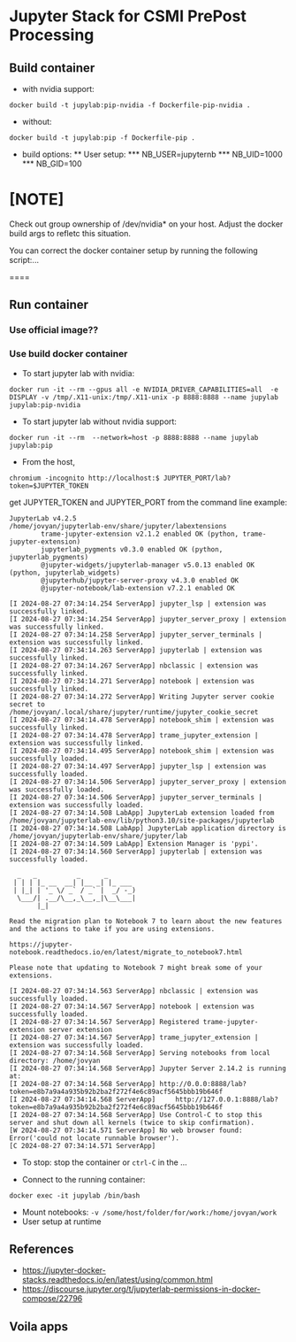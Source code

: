 # Jupyter Stack for CSMI PrePost Processing

## Build container

* with nvidia support:

```docker build -t jupylab:pip-nvidia -f Dockerfile-pip-nvidia .```

* without:

```docker build -t jupylab:pip -f Dockerfile-pip .```

* build options:
** User setup: 
*** NB_USER=jupyternb
*** NB_UID=1000
*** NB_GID=100

[NOTE]
====
Check out group ownership of /dev/nvidia* on your host.
Adjust the docker build args to refletc this situation.

You can correct the docker container setup by running the following script:...

====

## Run container

### Use official image??

### Use build docker container

* To start jupyter lab with nvidia:

```docker run -it --rm --gpus all -e NVIDIA_DRIVER_CAPABILITIES=all  -e DISPLAY -v /tmp/.X11-unix:/tmp/.X11-unix -p 8888:8888 --name jupylab jupylab:pip-nvidia```

* To start jupyter lab without nvidia support:

```docker run -it --rm  --network=host -p 8888:8888 --name jupylab jupylab:pip```

* From the host,

```chromium -incognito http://localhost:$ JUPYTER_PORT/lab?token=$JUPYTER_TOKEN```

get JUPYTER_TOKEN and JUPYTER_PORT from the command line
example:

```
JupyterLab v4.2.5
/home/jovyan/jupyterlab-env/share/jupyter/labextensions
        trame-jupyter-extension v2.1.2 enabled OK (python, trame-jupyter-extension)
        jupyterlab_pygments v0.3.0 enabled OK (python, jupyterlab_pygments)
        @jupyter-widgets/jupyterlab-manager v5.0.13 enabled OK (python, jupyterlab_widgets)
        @jupyterhub/jupyter-server-proxy v4.3.0 enabled OK
        @jupyter-notebook/lab-extension v7.2.1 enabled OK

[I 2024-08-27 07:34:14.254 ServerApp] jupyter_lsp | extension was successfully linked.
[I 2024-08-27 07:34:14.254 ServerApp] jupyter_server_proxy | extension was successfully linked.
[I 2024-08-27 07:34:14.258 ServerApp] jupyter_server_terminals | extension was successfully linked.
[I 2024-08-27 07:34:14.263 ServerApp] jupyterlab | extension was successfully linked.
[I 2024-08-27 07:34:14.267 ServerApp] nbclassic | extension was successfully linked.
[I 2024-08-27 07:34:14.271 ServerApp] notebook | extension was successfully linked.
[I 2024-08-27 07:34:14.272 ServerApp] Writing Jupyter server cookie secret to /home/jovyan/.local/share/jupyter/runtime/jupyter_cookie_secret
[I 2024-08-27 07:34:14.478 ServerApp] notebook_shim | extension was successfully linked.
[I 2024-08-27 07:34:14.478 ServerApp] trame_jupyter_extension | extension was successfully linked.
[I 2024-08-27 07:34:14.495 ServerApp] notebook_shim | extension was successfully loaded.
[I 2024-08-27 07:34:14.497 ServerApp] jupyter_lsp | extension was successfully loaded.
[I 2024-08-27 07:34:14.506 ServerApp] jupyter_server_proxy | extension was successfully loaded.
[I 2024-08-27 07:34:14.506 ServerApp] jupyter_server_terminals | extension was successfully loaded.
[I 2024-08-27 07:34:14.508 LabApp] JupyterLab extension loaded from /home/jovyan/jupyterlab-env/lib/python3.10/site-packages/jupyterlab
[I 2024-08-27 07:34:14.508 LabApp] JupyterLab application directory is /home/jovyan/jupyterlab-env/share/jupyter/lab
[I 2024-08-27 07:34:14.509 LabApp] Extension Manager is 'pypi'.
[I 2024-08-27 07:34:14.560 ServerApp] jupyterlab | extension was successfully loaded.

  _   _          _      _
 | | | |_ __  __| |__ _| |_ ___
 | |_| | '_ \/ _` / _` |  _/ -_)
  \___/| .__/\__,_\__,_|\__\___|
       |_|
                                                                           
Read the migration plan to Notebook 7 to learn about the new features and the actions to take if you are using extensions.

https://jupyter-notebook.readthedocs.io/en/latest/migrate_to_notebook7.html

Please note that updating to Notebook 7 might break some of your extensions.

[I 2024-08-27 07:34:14.563 ServerApp] nbclassic | extension was successfully loaded.
[I 2024-08-27 07:34:14.567 ServerApp] notebook | extension was successfully loaded.
[I 2024-08-27 07:34:14.567 ServerApp] Registered trame-jupyter-extension server extension
[I 2024-08-27 07:34:14.567 ServerApp] trame_jupyter_extension | extension was successfully loaded.
[I 2024-08-27 07:34:14.568 ServerApp] Serving notebooks from local directory: /home/jovyan
[I 2024-08-27 07:34:14.568 ServerApp] Jupyter Server 2.14.2 is running at:
[I 2024-08-27 07:34:14.568 ServerApp] http://0.0.0:8888/lab?token=e8b7a9a4a935b92b2ba2f272f4e6c89acf5645bbb19b646f
[I 2024-08-27 07:34:14.568 ServerApp]     http://127.0.0.1:8888/lab?token=e8b7a9a4a935b92b2ba2f272f4e6c89acf5645bbb19b646f
[I 2024-08-27 07:34:14.568 ServerApp] Use Control-C to stop this server and shut down all kernels (twice to skip confirmation).
[W 2024-08-27 07:34:14.571 ServerApp] No web browser found: Error('could not locate runnable browser').
[C 2024-08-27 07:34:14.571 ServerApp] 
```

* To stop: stop the container or `ctrl-C` in the ...

* Connect to the running container:

```docker exec -it jupylab /bin/bash```

* Mount notebooks: `-v /some/host/folder/for/work:/home/jovyan/work`
* User setup at runtime

## References

* https://jupyter-docker-stacks.readthedocs.io/en/latest/using/common.html
* https://discourse.jupyter.org/t/jupyterlab-permissions-in-docker-compose/22796

## Voila apps
